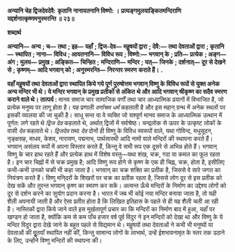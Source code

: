 **अन्यानि चेह द्विजदेवदेवै:** **कृतानि नानायतनानि विष्णो: ।** **प्रत्यङ्गमुलयाङ्कितमन्दिराणि** **यद्दर्शनात्कृष्णमनुस्मरन्ति ॥ २३॥** 

**शब्दार्थ** 

**अन्यानि—** **अन्य** **; च—** **तथा** **; इह—** **यहाँ** **; द्विज-देव—** **महॢषयों द्वारा** **; देवै:—** **तथा देवताओं द्वारा** **; कृतानि—** **स्थापित** **; नाना—** **विविध** **; आयतनानि—** **विविध रूप** **; विष्णो:—** **भगवान् के** **; प्रति—** **प्रत्येक** **; अङ्ग—** **अंग** **; मुलय—** **प्रमुख** **; अङ्कित—** **चिन्हित** **;** **मन्दिराणि—** **मन्दिर** **; यत्—** **जिनके** **; दर्शनात्—** **दूर से देखने से** **; कृष्णम्—** **आदि भगवान् को** **; अनुस्मरन्ति—** **निरन्तर स्मरण** **कराते हैं।** **.** 

**वहाँ महॢषयों तथा देवताओं द्वारा स्थापित किये गये पूर्ण पुरुषोत्तम भगवान् विष्णु के** **विविध रूपों से युक्त अनेक अन्य मन्दिर भी थे। ये मन्दिर भगवान् के प्रमुख प्रतीकोंं से अंकित** **थे और आदि भगवान् श्रीकृष्ण का सदैव स्मरण कराने वाले थे।** **तात्पर्य :** मानव समाज चार सामाजिक वर्णों तथा चार आध्यात्मिक प्रयागों में विभाजित है, जो प्रत्येक मनुष्य पर लागू होता है। यह प्रणाली *वर्णाश्रम धर्म* कहलाती है और इस महान् ग्रन्थ में अनेक स्थलों पर इसकी व्यालया की जा चुकी है। साधु सन्त या वे व्यक्ति जो सश्पूर्ण मानव समाज के आध्यात्मिक उत्थान में पूर्णत: लगे रहते थे *द्विज देव* कहलाते थे, अर्थात् द्विजों में सर्वश्रेष्ठ। चन्द्रलोक से ऊपर के उत्कृष्ट लोकों के वासी *देव* कहलाते थे। *द्विजदेव* तथा *देव* दोनों ही विष्णु के विविध स्वरूपों वाले, यथा गोविन्द, मधुसूदन, नृङ्क्षसह, माधव, केशव, नारायण, पद्मनाभ, पार्थसारथी आदि नामों वाले मन्दिरों की स्थापना करते हैं। भगवान् असंलय रूपों में अपना विस्तार करते हैं, किन्तु वे सभी रूप एक दूसरे से अभिन्न होते हैं। भगवान् विष्णु के चार हाथ रहते हैं और प्रत्येक हाथ में विशेष वस्तु—यथा शंख, चक्र, गदा या कमल का फूल रहता है। इन चार चिह्नों में से चक्र प्रमुख है; आदि विष्णु रूप होने से कृष्ण के एक ही चिह्न, चक्र, होता है, इसीलिए कभी-कभी उनको चक्री भी कहा जाता है। भगवान् का चक्र शक्ति का प्रतीक है, जिससे वे सारे जगत का नियंत्रण करते हैं। विष्णु मनि्दरों के शिखरों पर चक्र का प्रतीक रहता है, जिससे लोग दूर से इस प्रतीक को देख सकें और तुरन्त भगवान् कृष्ण का स्मरण कर सकें। अत्यन्त ऊँचे मन्दिरों के निर्माण का उद्देश्य लोगों को दूर से दर्शन करने का सुयोग प्रदान करना है। भारत में जब भी कोई नया मन्दिर बनाया जाता है, तो यही शैली अपनायी जाती है और ऐसा प्रतीत होता है कि लिखित इतिहास के पहले से ही यह शैली चली आ रही है। नास्तिकों द्वारा किये जाने वाले इस मूर्खतापूर्ण प्रचार का कि मन्दिरों का निर्माण बाद में हुआ, यहाँ पर खण्डन हो जाता है, क्योंकि कम से कम पाँच हजार वर्ष पूर्व विदुर ने इन मन्दिरों को देखा था और विष्णु के ये मन्दिर विदुर द्वारा देखे जाने के बहुत पहले से विद्यमान थे। महॢषयों तथा देवताओं ने कभी भी मनुष्यों या देवताओं की मूॢतयाँ स्थापित नहीं कीं, किन्तु सामान्य लोगों के लाभार्थ, उन्हें ईशभावनामृत के स्तर तक उठाने के लिए, उन्होंने विष्णु मन्दिरों की स्थापना की।  